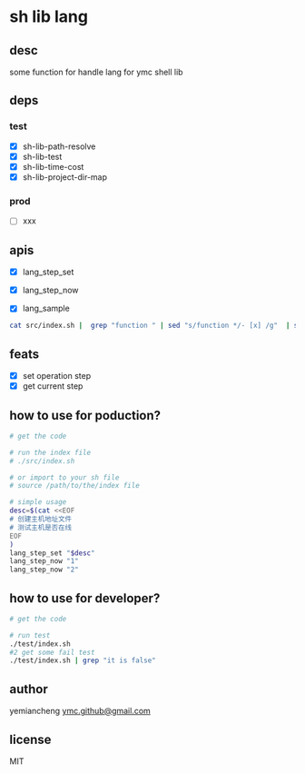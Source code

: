 # sh lib lang
## desc

some function for handle lang for ymc shell lib

## deps

### test

- [x] sh-lib-path-resolve
- [x] sh-lib-test
- [x] sh-lib-time-cost
- [x] sh-lib-project-dir-map

### prod

- [ ] xxx


## apis

- [x] lang_step_set
- [x] lang_step_now
- [x] lang_sample


```sh
cat src/index.sh |  grep "function " | sed "s/function */- [x] /g"  | sed "s/(.*) *{//g"
```

## feats

- [x] set operation step
- [x] get current step

## how to use for poduction?

```sh
# get the code

# run the index file
# ./src/index.sh

# or import to your sh file
# source /path/to/the/index file

# simple usage
desc=$(cat <<EOF
# 创建主机地址文件
# 测试主机是否在线
EOF
)
lang_step_set "$desc"
lang_step_now "1"
lang_step_now "2"
```

## how to use for developer?

```sh
# get the code

# run test
./test/index.sh
#2 get some fail test
./test/index.sh | grep "it is false"
```

## author

yemiancheng <ymc.github@gmail.com>

## license

MIT

